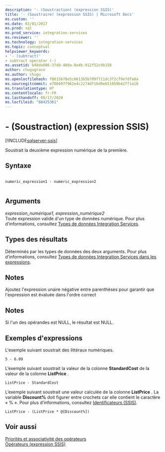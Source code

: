 ```yaml
---
description: '- (Soustraction) (expression SSIS)'
title: '- (Soustraire) (expression SSIS) | Microsoft Docs'
ms.custom: ''
ms.date: 03/01/2017
ms.prod: sql
ms.prod_service: integration-services
ms.reviewer: ''
ms.technology: integration-services
ms.topic: conceptual
helpviewer_keywords:
- '- (subtract)'
- subtract operator (-)
ms.assetid: b48da086-37dd-460a-8a4b-912f52c9b158
author: chugugrace
ms.author: chugu
ms.openlocfilehash: f0615678e5c6613b5b709f711dc3f2cf9e7dfa8a
ms.sourcegitcommit: e700497f962e4c2274df16d9e651059b42ff1a10
ms.translationtype: HT
ms.contentlocale: fr-FR
ms.lasthandoff: 08/17/2020
ms.locfileid: "88425361"
---
```

# <a name="--subtract-ssis-expression"></a>- (Soustraction) (expression SSIS)

[!INCLUDE[sqlserver-ssis](../../includes/applies-to-version/sqlserver-ssis.md)]


  Soustrait la deuxième expression numérique de la première.  
  
## <a name="syntax"></a>Syntaxe  
  
```  
  
numeric_expression1 - numeric_expression2  
  
```  
  
## <a name="arguments"></a>Arguments  
 *expression_numérique1, expression_numérique2*  
 Toute expression valide d'un type de données numérique. Pour plus d’informations, consultez [Types de données Integration Services](../../integration-services/data-flow/integration-services-data-types.md).  
  
## <a name="result-types"></a>Types des résultats  
 Déterminés par les types de données des deux arguments. Pour plus d’informations, consultez [Types de données Integration Services dans les expressions](../../integration-services/expressions/integration-services-data-types-in-expressions.md).  
  
## <a name="remarks"></a>Notes  
 Ajoutez l'expression unaire négative entre parenthèses pour garantir que l'expression est évaluée dans l'ordre correct  
  
## <a name="remarks"></a>Notes  
 Si l'un des opérandes est NULL, le résultat est NULL.  
  
## <a name="expression-examples"></a>Exemples d'expressions  
 L'exemple suivant soustrait des littéraux numériques.  
  
```  
5 - 6.09  
```  
  
 L’exemple suivant soustrait la valeur de la colonne **StandardCost** de la valeur de la colonne **ListPrice** .  
  
```  
ListPrice - StandardCost  
```  
  
 L’exemple suivant soustrait une valeur calculée de la colonne **ListPrice** . La variable **Discount%** doit figurer entre crochets car elle contient le caractère « % ». Pour plus d’informations, consultez [Identificateurs &#40;SSIS&#41;](../../integration-services/expressions/identifiers-ssis.md).  
  
```  
ListPrice - (ListPrice * @[Discount%])  
```  
  
## <a name="see-also"></a>Voir aussi  
 [Priorités et associativité des opérateurs](../../integration-services/expressions/operator-precedence-and-associativity.md)   
 [Opérateurs &#40;expression SSIS&#41;](../../integration-services/expressions/operators-ssis-expression.md)  
  
  
